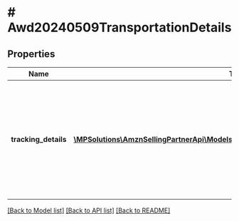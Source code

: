 # # Awd20240509TransportationDetails

## Properties

Name | Type | Description | Notes
------------ | ------------- | ------------- | -------------
**tracking_details** | [**\MPSolutions\AmznSellingPartnerApi\Models\Awd20240509\Awd20240509TrackingDetails[]**](Awd20240509TrackingDetails.md) | Tracking details for the shipment. If using SPD transportation, this can be for each case. If not using SPD transportation, this is a single tracking entry for the entire shipment. |

[[Back to Model list]](../../README.md#models) [[Back to API list]](../../README.md#endpoints) [[Back to README]](../../README.md)
